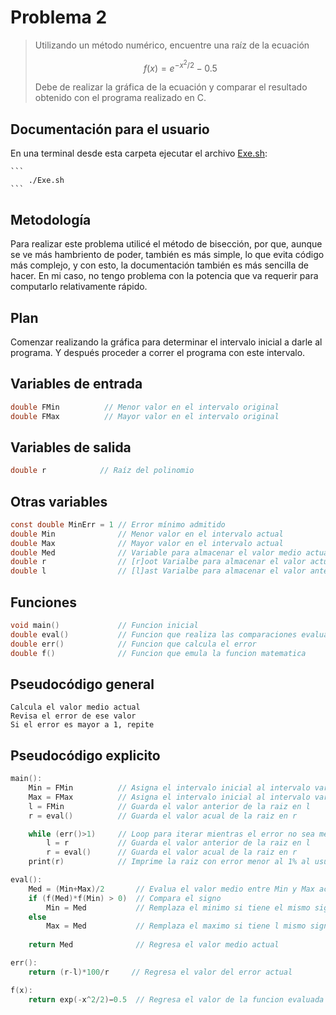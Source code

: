 #   Problema 2

>   Utilizando un método numérico, encuentre una raíz de la ecuación
>
>   ```math
>   f(x) = e^{-x^2/2}−0.5
>   ```
>
>   Debe de realizar la gráfica de la ecuación y comparar el resultado obtenido con el programa realizado en C.



##  Documentación para el usuario

En una terminal desde esta carpeta ejecutar el archivo [Exe.sh](Exe.sh):

    ```
        ./Exe.sh
    ```

##  Metodología

Para realizar este problema utilicé el método de bisección, por que, aunque se ve más hambriento de poder, también es más simple, lo que evita código más complejo, y con esto, la documentación también es más sencilla de hacer. En mi caso, no tengo problema con la potencia que va requerir para computarlo relativamente rápido.

##  Plan

Comenzar realizando la gráfica para determinar el intervalo inicial a darle al programa. Y después proceder a correr el programa con este intervalo.

##  Variables de entrada
```c
double FMin          // Menor valor en el intervalo original
double FMax          // Mayor valor en el intervalo original
```
##  Variables de salida
```c
double r            // Raíz del polinomio
```

##  Otras variables

```c
const double MinErr = 1 // Error mínimo admitido
double Min              // Menor valor en el intervalo actual
double Max              // Mayor valor en el intervalo actual
double Med              // Variable para almacenar el valor medio actual entre Min y Max
double r                // [r]oot Varialbe para almacenar el valor actual de la raiz
double l                // [l]ast Varialbe para almacenar el valor anterior de la raiz
```

##  Funciones

```c
void main()             // Funcion inicial
double eval()           // Funcion que realiza las comparaciones evaluaciones
double err()            // Funcion que calcula el error
double f()              // Funcion que emula la funcion matematica
```



## Pseudocódigo general

```
Calcula el valor medio actual
Revisa el error de ese valor
Si el error es mayor a 1, repite
```

## Pseudocódigo explicito
```c
main():
    Min = FMin          // Asigna el intervalo inicial al intervalo variable
    Max = FMax          // Asigna el intervalo inicial al intervalo variable
    l = FMin            // Guarda el valor anterior de la raiz en l
    r = eval()          // Guarda el valor acual de la raiz en r

    while (err()>1)     // Loop para iterar mientras el error no sea menor a 1
        l = r           // Guarda el valor anterior de la raiz en l
        r = eval()      // Guarda el valor acual de la raiz en r
    print(r)            // Imprime la raiz con error menor al 1% al usuario
```

```c
eval():
    Med = (Min+Max)/2       // Evalua el valor medio entre Min y Max actual
    if (f(Med)*f(Min) > 0)  // Compara el signo
        Min = Med           // Remplaza el minimo si tiene el mismo signo
    else
        Max = Med           // Remplaza el maximo si tiene l mismo signo
    
    return Med              // Regresa el valor medio actual
```

```c
err():
    return (r-l)*100/r     // Regresa el valor del error actual
```

```c
f(x):
    return exp(-x^2/2)−0.5  // Regresa el valor de la funcion evaluada en x
```